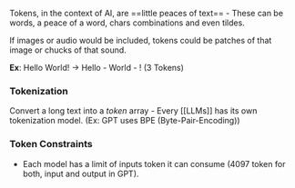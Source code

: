 Tokens, in the context of AI, are ==little peaces of text== - These can be words, a peace of a word, chars combinations and even tildes.

If images or audio would be included, tokens could be patches of that image or chucks of that sound.

**Ex**: Hello World! -> Hello - World - ! (3 Tokens)
### Tokenization
Convert a long text into a _token_ array - Every [[LLMs]] has its own tokenization model. (Ex: GPT uses BPE (Byte-Pair-Encoding))
### Token Constraints
- Each model has a limit of inputs token it can consume (4097 token for both, input and output in GPT).





